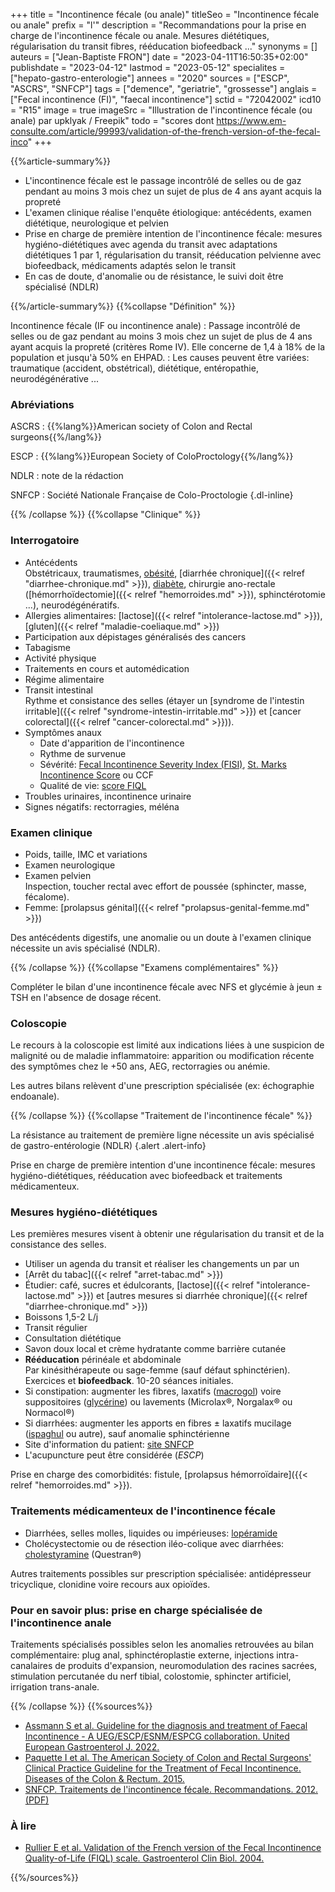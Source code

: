 +++
title = "Incontinence fécale (ou anale)"
titleSeo = "Incontinence fécale ou anale"
prefix = "l'"
description = "Recommandations pour la prise en charge de l'incontinence fécale ou anale. Mesures diététiques, régularisation du transit fibres, rééducation biofeedback ..."
synonyms = []
auteurs = ["Jean-Baptiste FRON"]
date = "2023-04-11T16:50:35+02:00"
publishdate = "2023-04-12"
lastmod = "2023-05-12"
specialites = ["hepato-gastro-enterologie"]
annees = "2020"
sources = ["ESCP", "ASCRS", "SNFCP"]
tags = ["demence", "geriatrie", "grossesse"]
anglais = ["Fecal incontinence (FI)", "faecal incontinence"]
sctid = "72042002"
icd10 = "R15"
image = true
imageSrc = "Illustration de l'incontinence fécale (ou anale) par upklyak / Freepik"
todo = "scores dont https://www.em-consulte.com/article/99993/validation-of-the-french-version-of-the-fecal-inco"
+++

{{%article-summary%}}

- L'incontinence fécale est le passage incontrôlé de selles ou de gaz pendant au moins 3 mois chez un sujet de plus de 4 ans ayant acquis la propreté
- L'examen clinique réalise l'enquête étiologique: antécédents, examen diététique, neurologique et pelvien
- Prise en charge de première intention de l'incontinence fécale: mesures hygiéno-diététiques avec agenda du transit avec adaptations diététiques 1 par 1, régularisation du transit, rééducation pelvienne avec biofeedback, médicaments adaptés selon le transit
- En cas de doute, d'anomalie ou de résistance, le suivi doit être spécialisé (NDLR)

{{%/article-summary%}}
{{%collapse "Définition" %}}

Incontinence fécale (IF ou incontinence anale)
: Passage incontrôlé de selles ou de gaz pendant au moins 3 mois chez un sujet de plus de 4 ans ayant acquis la propreté (critères Rome IV). Elle concerne de 1,4 à 18% de la population et jusqu'à 50% en EHPAD.
: Les causes peuvent être variées: traumatique (accident, obstétrical), diététique, entéropathie, neurodégénérative ...

### Abréviations

ASCRS
: {{%lang%}}American society of Colon and Rectal surgeons{{%/lang%}}

ESCP
: {{%lang%}}European Society of ColoProctology{{%/lang%}}

NDLR
: note de la rédaction

SNFCP
: Société Nationale Française de Colo-Proctologie
{.dl-inline}

{{% /collapse %}}
{{%collapse "Clinique" %}}

### Interrogatoire

- Antécédents  
  Obstétricaux, traumatismes, [obésité](/tags/obesite/), [diarrhée chronique]({{< relref "diarrhee-chronique.md" >}}), [diabète](/tags/diabete/), chirurgie ano-rectale ([hémorrhoïdectomie]({{< relref "hemorroides.md" >}}), sphinctérotomie ...), neurodégénératifs.
- Allergies alimentaires: [lactose]({{< relref "intolerance-lactose.md" >}}), [gluten]({{< relref "maladie-coeliaque.md" >}})
- Participation aux dépistages généralisés des cancers
- Tabagisme
- Activité physique
- Traitements en cours et automédication
- Régime alimentaire
- Transit intestinal  
  Rythme et consistance des selles (étayer un [syndrome de l'intestin irritable]({{< relref "syndrome-intestin-irritable.md" >}}) et [cancer colorectal]({{< relref "cancer-colorectal.md" >}})).
- Symptômes anaux
  - Date d'apparition de l'incontinence
  - Rythme de survenue
  - Sévérité: [Fecal Incontinence Severity Index (FISI)](https://www.mdapp.co/fecal-incontinence-severity-index-fisi-calculator-234/), [St. Marks Incontinence Score](https://www.snfcp.org/questionnaires-outils/constipation-incontinence-troubles-fonctionnels/incontinence-score-de-vaizey-score-st-marks/) ou CCF
  - Qualité de vie: [score FIQL](http://www.pelvicfloorcenter.org/sites/default/files/FIQOL%20Incont%20Survey%20Updated%209%2029%202014a.pdf)
- Troubles urinaires, incontinence urinaire
- Signes négatifs: rectorragies, méléna

### Examen clinique

- Poids, taille, IMC et variations
- Examen neurologique
- Examen pelvien  
  Inspection, toucher rectal avec effort de poussée (sphincter, masse, fécalome).
- Femme: [prolapsus génital]({{< relref "prolapsus-genital-femme.md" >}})

Des antécédents digestifs, une anomalie ou un doute à l'examen clinique nécessite un avis spécialisé (NDLR).

{{% /collapse %}}
{{%collapse "Examens complémentaires" %}}

Compléter le bilan d'une incontinence fécale avec NFS et glycémie à jeun ± TSH en l'absence de dosage récent.

### Coloscopie

Le recours à la coloscopie est limité aux indications liées à une suspicion de malignité ou de maladie inflammatoire: apparition ou modification récente des symptômes chez le +50 ans, AEG, rectorragies ou anémie.

Les autres bilans relèvent d'une prescription spécialisée (ex: échographie endoanale).

{{% /collapse %}}
{{%collapse "Traitement de l'incontinence fécale" %}}

La résistance au traitement de première ligne nécessite un avis spécialisé de gastro-entérologie (NDLR)
{.alert .alert-info}

Prise en charge de première intention d'une incontinence fécale: mesures hygiéno-diététiques, rééducation avec biofeedback et traitements médicamenteux.

### Mesures hygiéno-diététiques

Les premières mesures visent à obtenir une régularisation du transit et de la consistance des selles.

- Utiliser un agenda du transit et réaliser les changements un par un
- [Arrêt du tabac]({{< relref "arret-tabac.md" >}})
- Étudier: café, sucres et édulcorants, [lactose]({{< relref "intolerance-lactose.md" >}}) et [autres mesures si diarrhée chronique]({{< relref "diarrhee-chronique.md" >}})
- Boissons 1,5-2 L/j
- Transit régulier
- Consultation diététique
- Savon doux local et crème hydratante comme barrière cutanée
- **Rééducation** périnéale et abdominale  
  Par kinésithérapeute ou sage-femme (sauf défaut sphinctérien). Exercices et **biofeedback**. 10-20 séances initiales.
- Si constipation: augmenter les fibres, laxatifs ([macrogol](https://base-donnees-publique.medicaments.gouv.fr/affichageDoc.php?specid=63229902&typedoc=R)) voire suppositoires ([glycérine](https://base-donnees-publique.medicaments.gouv.fr/affichageDoc.php?specid=66177695&typedoc=R)) ou lavements (Microlax®, Norgalax® ou Normacol®)
- Si diarrhées: augmenter les apports en fibres ± laxatifs mucilage ([ispaghul](https://base-donnees-publique.medicaments.gouv.fr/affichageDoc.php?specid=68520477&typedoc=R) ou autre), sauf anomalie sphinctérienne
- Site d'information du patient: [site SNFCP](https://www.snfcp.org/informations-maladies/constipation-et-incontinence/incontinence-fecale/)
- L'acupuncture peut être considérée (*ESCP*)

Prise en charge des comorbidités: fistule, [prolapsus hémorroïdaire]({{< relref "hemorroides.md" >}}).

### Traitements médicamenteux de l'incontinence fécale

- Diarrhées, selles molles, liquides ou impérieuses: [lopéramide](https://base-donnees-publique.medicaments.gouv.fr/affichageDoc.php?specid=61257269&typedoc=R)
- Cholécystectomie ou de résection iléo-colique avec diarrhées: [cholestyramine](https://base-donnees-publique.medicaments.gouv.fr/affichageDoc.php?specid=65691327&typedoc=R) (Questran®)

Autres traitements possibles sur prescription spécialisée: antidépresseur tricyclique, clonidine voire recours aux opioïdes.

### Pour en savoir plus: prise en charge spécialisée de l'incontinence anale

Traitements spécialisés possibles selon les anomalies retrouvées au bilan complémentaire: plug anal, sphinctéroplastie externe, injections intra-canalaires de produits d'expansion, neuromodulation des racines sacrées, stimulation percutanée du nerf tibial, colostomie, sphincter artificiel, irrigation trans-anale.

{{% /collapse %}}
{{%sources%}}

- [Assmann S et al. Guideline for the diagnosis and treatment of Faecal Incontinence - A UEG/ESCP/ESNM/ESPCG collaboration. United European Gastroenterol J. 2022.](https://onlinelibrary.wiley.com/doi/10.1002/ueg2.12213)
- [Paquette I et al. The American Society of Colon and Rectal Surgeons' Clinical Practice Guideline for the Treatment of Fecal Incontinence. Diseases of the Colon & Rectum. 2015.](https://journals.lww.com/dcrjournal/Fulltext/2015/07000/The_American_Society_of_Colon_and_Rectal_Surgeons_.2.aspx)
- [SNFCP. Traitements de l'incontinence fécale. Recommandations. 2012. (PDF)](https://www.snfcp.org/wp-content/uploads/2017/Recommandations/Recommandation-IA-2013.pdf)

### À lire

- [Rullier E et al. Validation of the French version of the Fecal Incontinence Quality-of-Life (FIQL) scale. Gastroenterol Clin Biol. 2004.](https://pubmed.ncbi.nlm.nih.gov/15243389/)

{{%/sources%}}
